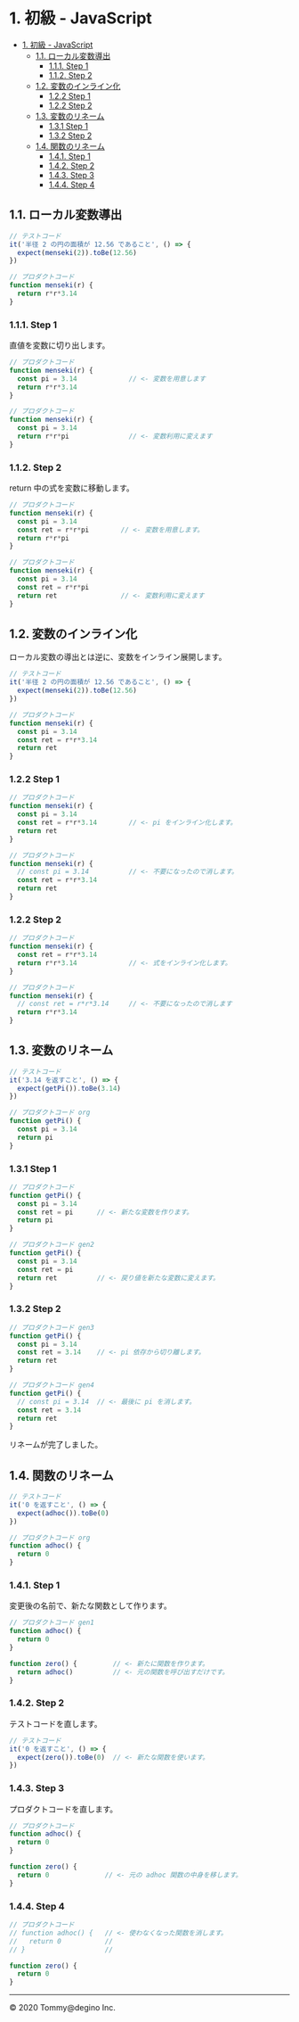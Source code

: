 # 1. 初級 - JavaScript

<!-- TOC -->

- [1. 初級 - JavaScript](#1-初級---javascript)
  - [1.1. ローカル変数導出](#11-ローカル変数導出)
    - [1.1.1. Step 1](#111-step-1)
    - [1.1.2. Step 2](#112-step-2)
  - [1.2. 変数のインライン化](#12-変数のインライン化)
    - [1.2.2 Step 1](#122-step-1)
    - [1.2.2 Step 2](#122-step-2)
  - [1.3. 変数のリネーム](#13-変数のリネーム)
    - [1.3.1 Step 1](#131-step-1)
    - [1.3.2 Step 2](#132-step-2)
  - [1.4. 関数のリネーム](#14-関数のリネーム)
    - [1.4.1. Step 1](#141-step-1)
    - [1.4.2. Step 2](#142-step-2)
    - [1.4.3. Step 3](#143-step-3)
    - [1.4.4. Step 4](#144-step-4)

<!-- /TOC -->

## 1.1. ローカル変数導出

```js
// テストコード
it('半径 2 の円の面積が 12.56 であること', () => {
  expect(menseki(2)).toBe(12.56)
})

// プロダクトコード
function menseki(r) {
  return r*r*3.14
}
```

### 1.1.1. Step 1

直値を変数に切り出します。

```js
// プロダクトコード
function menseki(r) {
  const pi = 3.14             // <- 変数を用意します
  return r*r*3.14
}
```

```js
// プロダクトコード
function menseki(r) {
  const pi = 3.14
  return r*r*pi               // <- 変数利用に変えます
}
```

### 1.1.2. Step 2

return 中の式を変数に移動します。

```js
// プロダクトコード
function menseki(r) {
  const pi = 3.14
  const ret = r*r*pi        // <- 変数を用意します。
  return r*r*pi
}
```

```js
// プロダクトコード
function menseki(r) {
  const pi = 3.14
  const ret = r*r*pi
  return ret                // <- 変数利用に変えます
}
```

## 1.2. 変数のインライン化

ローカル変数の導出とは逆に、変数をインライン展開します。

```js
// テストコード
it('半径 2 の円の面積が 12.56 であること', () => {
  expect(menseki(2)).toBe(12.56)
})

// プロダクトコード
function menseki(r) {
  const pi = 3.14
  const ret = r*r*3.14
  return ret
}
```

### 1.2.2 Step 1

```js
// プロダクトコード
function menseki(r) {
  const pi = 3.14
  const ret = r*r*3.14        // <- pi をインライン化します。
  return ret
}
```

```js
// プロダクトコード
function menseki(r) {
  // const pi = 3.14          // <- 不要になったので消します。
  const ret = r*r*3.14
  return ret
}
```

### 1.2.2 Step 2

```js
// プロダクトコード
function menseki(r) {
  const ret = r*r*3.14
  return r*r*3.14             // <- 式をインライン化します。
}
```

```js
// プロダクトコード
function menseki(r) {
  // const ret = r*r*3.14     // <- 不要になったので消します
  return r*r*3.14
}
```

## 1.3. 変数のリネーム

``` js
// テストコード
it('3.14 を返すこと', () => {
  expect(getPi()).toBe(3.14)
})
```

``` js
// プロダクトコード org
function getPi() {
  const pi = 3.14
  return pi
}
```

### 1.3.1 Step 1

``` js
// プロダクトコード
function getPi() {
  const pi = 3.14
  const ret = pi      // <- 新たな変数を作ります。
  return pi
}
```

``` js
// プロダクトコード gen2
function getPi() {
  const pi = 3.14
  const ret = pi
  return ret          // <- 戻り値を新たな変数に変えます。
}
```

### 1.3.2 Step 2

``` js
// プロダクトコード gen3
function getPi() {
  const pi = 3.14
  const ret = 3.14    // <- pi 依存から切り離します。
  return ret
}
```

``` js
// プロダクトコード gen4
function getPi() {
  // const pi = 3.14  // <- 最後に pi を消します。
  const ret = 3.14
  return ret
}
```

リネームが完了しました。

## 1.4. 関数のリネーム

``` js
// テストコード
it('0 を返すこと', () => {
  expect(adhoc()).toBe(0)
})
```

``` js
// プロダクトコード org
function adhoc() {
  return 0
}
```

### 1.4.1. Step 1

変更後の名前で、新たな関数として作ります。

``` js
// プロダクトコード gen1
function adhoc() {
  return 0
}

function zero() {         // <- 新たに関数を作ります。
  return adhoc()          // <- 元の関数を呼び出すだけです。
}
```

### 1.4.2. Step 2

テストコードを直します。

``` js
// テストコード
it('0 を返すこと', () => {
  expect(zero()).toBe(0)  // <- 新たな関数を使います。
})
```

### 1.4.3. Step 3

プロダクトコードを直します。

``` js
// プロダクトコード
function adhoc() {
  return 0
}

function zero() {
  return 0              // <- 元の adhoc 関数の中身を移します。
}
```

### 1.4.4. Step 4

``` js
// プロダクトコード
// function adhoc() {   // <- 使わなくなった関数を消します。
//   return 0           //
// }                    //

function zero() {
  return 0
}
```

---

&copy; 2020 Tommy@degino Inc.
